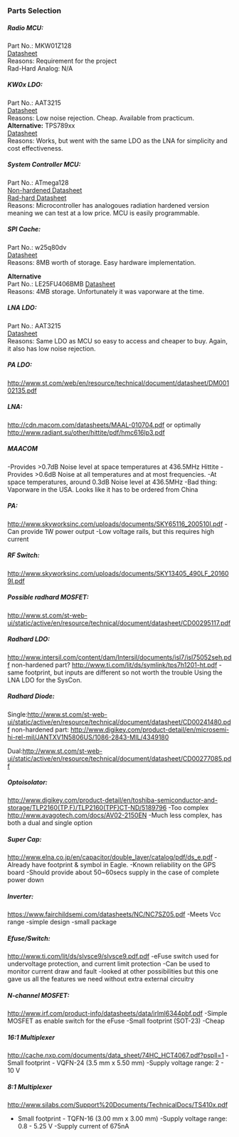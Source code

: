 ### Parts Selection

##### Radio MCU:
Part No.: MKW01Z128  
[Datasheet](http://cache.nxp.com/files/microcontrollers/doc/data_sheet/MKW01Z128.pdf)  
Reasons: Requirement for the project  
Rad-Hard Analog: N/A  


##### KW0x LDO:  
Part No.: AAT3215  
[Datasheet](http://www.skyworksinc.com/uploads/documents/AAT3215_202408B.pdf)  
Reasons: Low noise rejection. Cheap. Available from practicum.  
**Alternative:** TPS789xx  
[Datasheet](http://www.mouser.com/ds/2/405/tps789-558350.pdf)  
Reasons: Works, but went with the same LDO as the LNA for simplicity and cost effectiveness.  


##### System Controller MCU:  
Part No.: ATmega128  
[Non-hardened Datasheet](http://www.atmel.com/images/doc2467.pdf)  
[Rad-hard Datasheet](http://aerosupport.atmel.com/Atmel/doc41036S.pdf)  
Reasons: Microcontroller has analogoues radiation hardened version meaning we can test at a low price. MCU is easily programmable.  


##### SPI Cache:  
Part No.: w25q80dv  
[Datasheet](http://www.winbond-usa.com/resource-files/w25q80dv_revf_02112015.pdf)  
Reasons: 8MB worth of storage. Easy hardware implementation.  

**Alternative**   
Part No.: LE25FU406BMB 
[Datasheet](http://media.digikey.com/pdf/Data%20Sheets/ON%20Semiconductor%20PDFs/LE25FU406B.pdf)  
Reasons: 4MB storage. Unfortunately it was vaporware at the time.  


##### LNA LDO:
Part No.: AAT3215  
[Datasheet](http://www.skyworksinc.com/uploads/documents/AAT3215_202408B.pdf)  
Reasons: Same LDO as MCU so easy to access and cheaper to buy. Again, it also has low noise rejection.  

##### PA LDO:
<http://www.st.com/web/en/resource/technical/document/datasheet/DM00102135.pdf>


##### LNA:
<http://cdn.macom.com/datasheets/MAAL-010704.pdf> or optimally <http://www.radiant.su/other/hittite/pdf/hmc616lp3.pdf>

##### MAACOM
-Provides >0.7dB Noise level at space temperatures at 436.5MHz
Hittite
-Provides >0.6dB Noise at all temperatures and at most frequencies.
-At space temperatures, around 0.3dB Noise level at 436.5MHz
-Bad thing: Vaporware in the USA. Looks like it has to be ordered from China


##### PA:
<http://www.skyworksinc.com/uploads/documents/SKY65116_200510I.pdf>
-Can provide 1W power output
-Low voltage rails, but this requires high current


##### RF Switch:
<http://www.skyworksinc.com/uploads/documents/SKY13405_490LF_201609I.pdf>

##### Possible radhard MOSFET:
<http://www.st.com/st-web-ui/static/active/en/resource/technical/document/datasheet/CD00295117.pdf>

##### Radhard LDO:
<http://www.intersil.com/content/dam/Intersil/documents/isl7/isl75052seh.pdf>
non-hardened part? <http://www.ti.com/lit/ds/symlink/tps7h1201-ht.pdf>
-same footprint, but inputs are different so not worth the trouble
Using the LNA LDO for the SysCon.

##### Radhard Diode:
Single:http://www.st.com/st-web-ui/static/active/en/resource/technical/document/datasheet/CD00241480.pdf
non-hardened part: http://www.digikey.com/product-detail/en/microsemi-hi-rel-mil/JANTXV1N5806US/1086-2843-MIL/4349180

Dual:http://www.st.com/st-web-ui/static/active/en/resource/technical/document/datasheet/CD00277085.pdf

##### Optoisolator:
<http://www.digikey.com/product-detail/en/toshiba-semiconductor-and-storage/TLP2160(TP,F)/TLP2160(TPF)CT-ND/5189796>
-Too complex
<http://www.avagotech.com/docs/AV02-2150EN>
-Much less complex, has both a dual and single option

##### Super Cap:
<http://www.elna.co.jp/en/capacitor/double_layer/catalog/pdf/ds_e.pdf>
-Already have footprint & symbol in Eagle.
-Known reliability on the GPS board
-Should provide about 50~60secs supply in the case of complete power down

##### Inverter:
<https://www.fairchildsemi.com/datasheets/NC/NC7SZ05.pdf>
-Meets Vcc range
-simple design
-small package

##### Efuse/Switch:
<http://www.ti.com/lit/ds/slvsce9/slvsce9.pdf.pdf>
-eFuse switch used for undervoltage protection, and current limit protection
-Can be used to monitor current draw and fault
-looked at other possibilities but this one gave us all the features we need without extra external circuitry

##### N-channel MOSFET:
<http://www.irf.com/product-info/datasheets/data/irlml6344pbf.pdf>
-Simple MOSFET as enable switch for the eFuse
-Small footprint (SOT-23) 
-Cheap

##### 16:1 Multiplexer
<http://cache.nxp.com/documents/data_sheet/74HC_HCT4067.pdf?pspll=1>
-Small footprint - VQFN-24 (3.5 mm x 5.50 mm)
-Supply voltage range: 2 - 10 V

##### 8:1 Multiplexer
<http://www.silabs.com/Support%20Documents/TechnicalDocs/TS410x.pdf>
- Small footprint - TQFN-16 (3.00 mm x 3.00 mm)
-Supply voltage range: 0.8 - 5.25 V
-Supply current of 675nA

